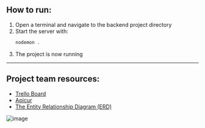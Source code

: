 ## How to run:
1. Open a terminal and navigate to the backend project directory
2. Start the server with:
   ```bash
   nodemon .
3. The project is now running

----------------------------------
## Project team resources:
- [Trello Board](https://trello.com/b/13fXA5nM/team-project-hajusrakenduste-alused)
- [Apicur](https://studio.apicur.io/apis/112948)
- [The Entity Relationship Diagram (ERD)](https://lucid.app/lucidchart/7f13e061-d383-43ff-8cba-ecbf44fd649c/edit?viewport_loc=-222%2C-521%2C2101%2C1668%2C0_0&invitationId=inv_1166ddfc-b7db-4ea7-8359-4f588188d567)

![image](https://github.com/user-attachments/assets/fbd1b9b4-7155-47b0-a289-d102e42966b0)
